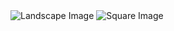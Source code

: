 <!DOCTYPE html>
<html lang="en">
<head>
    <meta charset="UTF-8">
    <meta name="viewport" content="width=device-width, initial-scale=1.0">
    <title>Responsive Images</title>
    <link rel="stylesheet" href="style.css">
</head>
<body>
    <div class="image-container">
        <img src="c:\Users\ADMIN\Downloads\cafeteria.jpg" alt="Landscape Image" class="landscape">
        <img src="c:\Users\ADMIN\Downloads\30-square-cafe.jpg" alt="Square Image" class="square">
    </div>
</body>
</html>
